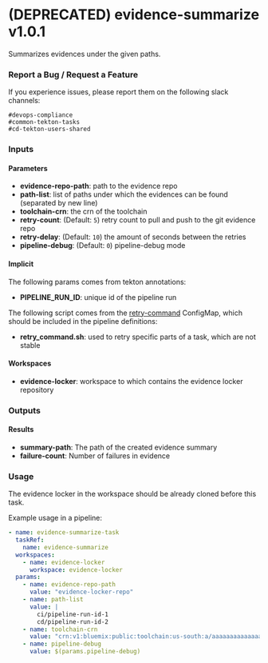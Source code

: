# (DEPRECATED) evidence-summarize v1.0.1

Summarizes evidences under the given paths.

### Report a Bug / Request a Feature

If you experience issues, please report them on the following slack channels:
```
#devops-compliance
#common-tekton-tasks
#cd-tekton-users-shared
```

### Inputs

#### Parameters

 - **evidence-repo-path**: path to the evidence repo
 - **path-list**: list of paths under which the evidences can be found (separated by new line)
 - **toolchain-crn**: the crn of the toolchain
 - **retry-count**: (Default: `5`) retry count to pull and push to the git evidence repo
 - **retry-delay**: (Default: `10`) the amount of seconds between the retries
 - **pipeline-debug**: (Default: `0`) pipeline-debug mode

#### Implicit

The following params comes from tekton annotations:

 - **PIPELINE_RUN_ID**: unique id of the pipeline run

The following script comes from the [retry-command](../util/configmap-retry.yaml) ConfigMap, which should be included in the pipeline definitions:

 - **retry_command.sh**: used to retry specific parts of a task, which are not stable

#### Workspaces

 - **evidence-locker**: workspace to which contains the evidence locker repository

### Outputs

#### Results

 - **summary-path**: The path of the created evidence summary
 - **failure-count**: Number of failures in evidence

### Usage

The evidence locker in the workspace should be already cloned before this task.

Example usage in a pipeline:

```yaml
- name: evidence-summarize-task
  taskRef:
    name: evidence-summarize
  workspaces:
    - name: evidence-locker
      workspace: evidence-locker
  params:
    - name: evidence-repo-path
      value: "evidence-locker-repo"
    - name: path-list
      value: |
        ci/pipeline-run-id-1
        cd/pipeline-run-id-2
    - name: toolchain-crn
      value: "crn:v1:bluemix:public:toolchain:us-south:a/aaaaaaaaaaaaaaaaaaaaaaaaaaaaaaaa:bbbbbbbb-cccc-dddd-eeee-ffffffffffff::"
    - name: pipeline-debug
      value: $(params.pipeline-debug)
```
